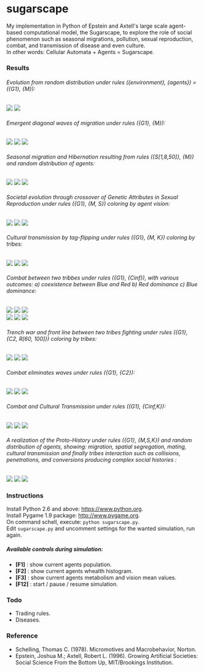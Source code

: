 sugarscape
==========

My implementation in Python of Epstein and Axtell's large scale agent-based computational model, the Sugarscape, to explore the role of social phenomenon such as seasonal migrations, pollution, sexual reproduction, combat, and transmission of disease and even culture.  
In other words: Cellular Automata + Agents = Sugarscape.

### Results

###### Evolution from random distribution under rules ({environment}, {agents}) =({G1}, {M}):
![](results/sgEvolution0.png) ![](results/sgEvolution500.png)

###### Emergent diagonal waves of migration under rules ({G1}, {M}):
![](results/sgMigration0.png) ![](results/sgMigration6.png) ![](results/sgMigration20.png)

###### Seasonal migration and Hibernation resulting from rules ({S[1,8,50]}, {M}) and random distribution of agents:
![](results/sgSeasonal0.png) ![](results/sgSeasonal49.png) ![](results/sgSeasonal99.png)

###### Societal evolution through crossover of Genetic Attributes in Sexual Reproduction under rules ({G1}, {M, S}) coloring by agent vision:
![](results/sgSocietal0.png) ![](results/sgSocietal50.png) ![](results/sgSocietal500.png)

###### Cultural transmission by tag-flipping under rules ({G1}, {M, K}) coloring by tribes:
![](results/sgCultural0.png) ![](results/sgCultural132.png) ![](results/sgCultural694.png)

###### Combat between two tribbes under rules ({G1}, {Cinf}), with various outcomes: a) coexistence between Blue and Red b) Red dominance c) Blue dominance:
![](results/sgCombatCinfInitial.png) ![](results/sgCombatCinf10.png) ![](results/sgCombatCinf20.png)  
![](results/sgCombatCinfCoexistence.png) ![](results/sgCombatCinfRedDominance.png) ![](results/sgCombatCinfBlueDominance.png)

###### Trench war and front line between two tribes fighting under rules ({G1}, {C2, R[60, 100]}) coloring by tribes:
![](results/sgCombatC2Trench0.png) ![](results/sgCombatC2Trench100.png) ![](results/sgCombatC2Trench150.png)

###### Combat eliminates waves under rules ({G1}, {C2}):
![](results/CombatC20.png) ![](results/CombatC26.png) ![](results/CombatC21100.png)

###### Combat and Cultural Transmission under rules ({G1}, {Cinf,K}):
![](results/sgCombatCultural0.png) ![](results/sgCombatCultural10.png) ![](results/sgCombatCultural1000.png)

###### A realization of the Proto-History under rules ({G1}, {M,S,K}) and random distribution of agents, showing: migration, spatial segregation, mating, cultural transmission and finally tribes interaction such as collisions, penetrations, and conversions producing complex social histories :
![](results/sgProtoHistoryInitial.png) ![](results/sgProtoHistorySegregation.png) ![](results/sgProtoHistory100.png)

### Instructions
Install Python 2.6 and above: https://www.python.org.  
Install Pygame 1.9 package: http://www.pygame.org.  
On command schell, execute: `python sugarscape.py`.  
Edit `sugarscape.py` and uncomment settings for the wanted simulation, run again.

##### Available controls during simulation:
- **[F1]**  : show current agents population.
- **[F2]**  : show current agents whealth histogram.
- **[F3]**  : show current agents metabolism and vision mean values.
- **[F12]** : start / pause / resume simulation.

### Todo
- Trading rules.
- Diseases.

### Reference
- Schelling, Thomas C. (1978). Micromotives and Macrobehavior, Norton.
- Epstein, Joshua M.; Axtell, Robert L. (1996). Growing Artificial Societies: Social Science From the Bottom Up, MIT/Brookings Institution.
